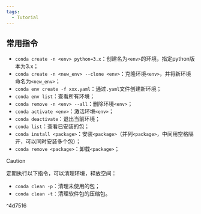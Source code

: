 ```yaml
---
tags:
  - Tutorial
---
```

## 常用指令
- `conda create -n <env> python=3.x`：创建名为`<env>`的环境，指定python版本为3.x；
- `conda create -n <new_env> --clone <env>`：克隆环境`<env>`，并将新环境命名为`<new_env>`；
- `conda env create -f xxx.yaml`：通过`.yaml`文件创建新环境；
- `conda env list`：查看所有环境；
- `conda remove -n <env> --all`：删除环境`<env>`；
- `conda activate <env>`：激活环境`<env>`；
- `conda deactivate`：退出当前环境；
- `conda list`：查看已安装的包；
- `conda install <package>`：安装`<package>`（并列`<package>`，中间用空格隔开，可以同时安装多个包）；
- `conda remove <package>`：卸载`<package>`；

> [!caution] 
> 定期执行以下指令，可以清理环境，释放空间：
> - `conda clean -p`：清理未使用的包；
> - `conda clean -t`：清理软件包的压缩包。

^4d7516

